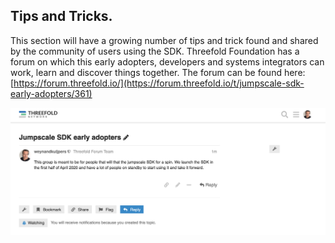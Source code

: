 ## Tips and Tricks.

This section will have a growing number of tips and trick found and shared by the community of users using the SDK.  Threefold Foundation has a forum on which this early adopters, developers and systems integrators can work, learn and discover things together.  The forum can be found here: [https://forum.threefold.io/](https://forum.threefold.io/t/jumpscale-sdk-early-adopters/361)

![](img/forum_sdk.png)

